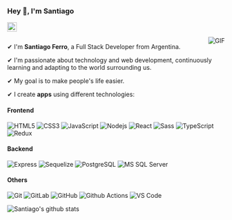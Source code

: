 ### Hey 👋, I'm Santiago

<a href="https://www.linkedin.com/in/santiago-ferro-fullstack/">
  <img align="left" alt="Santiago's LinkdeIn" width="22px" src="https://cdn.jsdelivr.net/npm/simple-icons@v3/icons/linkedin.svg" />
</a>

<br />
<br />

<img align="right" alt="GIF" src="https://i.pinimg.com/originals/e4/26/70/e426702edf874b181aced1e2fa5c6cde.gif" />

✔ I'm **Santiago Ferro**, a Full Stack Developer from Argentina.

✔ I'm passionate about technology and web development, 
continuously learning and adapting to the world surrounding us.


✔ My goal is to make people's life easier.


✔ I create **apps** using different technologies:

#### Frontend
![HTML5](https://img.shields.io/badge/-HTML5-%23E44D27?style=flat-square&logo=html5&logoColor=ffffff)
![CSS3](https://img.shields.io/badge/-CSS3-%231572B6?style=flat-square&logo=css3)
![JavaScript](https://img.shields.io/badge/-JavaScript-%23F7DF1C?style=flat-square&logo=javascript&logoColor=000000&labelColor=%23F7DF1C&color=%23FFCE5A)
![Nodejs](https://img.shields.io/badge/-Nodejs-black?style=flat-square&logo=Node.js)
![React](https://img.shields.io/badge/-React-%23282C34?style=flat-square&logo=react)
![Sass](https://img.shields.io/badge/-Sass-%23CC6699?style=flat-square&logo=sass&logoColor=ffffff)
![TypeScript](https://img.shields.io/badge/-TypeScript-%23F7DF1C?style=flat-square&logo=TypeScript)
![Redux](https://img.shields.io/badge/-Redux-%231572B6?style=flat-square&logo=Redux)


#### Backend
![Express](https://img.shields.io/badge/-Express-%23E44D27?style=flat-square&logo=Express)
![Sequelize](https://img.shields.io/badge/-Sequelize-black?style=flat-square&logo=Sequelize)
![PostgreSQL](https://img.shields.io/badge/-PostgreSQL-336791?style=flat-square&logo=postgresql)
![MS SQL Server](http://img.shields.io/badge/-MS%20SQL%20Server-CC2927?style=flat-square&logo=microsoft-sql-server&logoColor=ffffff)

#### Others
![Git](https://img.shields.io/badge/-Git-%23F05032?style=flat-square&logo=git&logoColor=%23ffffff)
![GitLab](https://img.shields.io/badge/-GitLab-FCA121?style=flat-square&logo=gitlab)
![GitHub](https://img.shields.io/badge/-GitHub-181717?style=flat-square&logo=github)
![Github Actions](http://img.shields.io/badge/-Github%20Actions-2088FF?style=flat-square&logo=github-actions&logoColor=ffffff)
![VS Code](http://img.shields.io/badge/-VS%20Code-007ACC?style=flat-square&logo=visual-studio-code&logoColor=ffffff)

![Santiago's github stats](https://github-readme-stats.vercel.app/api?username=hypekenny&show_icons=true&hide_border=true)

